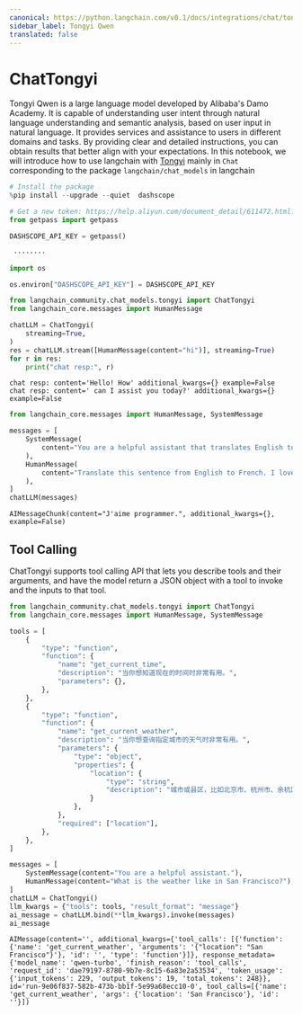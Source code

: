 ```yaml
---
canonical: https://python.langchain.com/v0.1/docs/integrations/chat/tongyi
sidebar_label: Tongyi Qwen
translated: false
---
```


# ChatTongyi

Tongyi Qwen is a large language model developed by Alibaba's Damo Academy. It is capable of understanding user intent through natural language understanding and semantic analysis, based on user input in natural language. It provides services and assistance to users in different domains and tasks. By providing clear and detailed instructions, you can obtain results that better align with your expectations.
In this notebook, we will introduce how to use langchain with [Tongyi](https://www.aliyun.com/product/dashscope) mainly in `Chat` corresponding
 to the package `langchain/chat_models` in langchain

```python
# Install the package
%pip install --upgrade --quiet  dashscope
```

```python
# Get a new token: https://help.aliyun.com/document_detail/611472.html?spm=a2c4g.2399481.0.0
from getpass import getpass

DASHSCOPE_API_KEY = getpass()
```

```output
 ········
```

```python
import os

os.environ["DASHSCOPE_API_KEY"] = DASHSCOPE_API_KEY
```

```python
from langchain_community.chat_models.tongyi import ChatTongyi
from langchain_core.messages import HumanMessage

chatLLM = ChatTongyi(
    streaming=True,
)
res = chatLLM.stream([HumanMessage(content="hi")], streaming=True)
for r in res:
    print("chat resp:", r)
```

```output
chat resp: content='Hello! How' additional_kwargs={} example=False
chat resp: content=' can I assist you today?' additional_kwargs={} example=False
```

```python
from langchain_core.messages import HumanMessage, SystemMessage

messages = [
    SystemMessage(
        content="You are a helpful assistant that translates English to French."
    ),
    HumanMessage(
        content="Translate this sentence from English to French. I love programming."
    ),
]
chatLLM(messages)
```

```output
AIMessageChunk(content="J'aime programmer.", additional_kwargs={}, example=False)
```

## Tool Calling

ChatTongyi supports tool calling API that lets you describe tools and their arguments, and have the model return a JSON object with a tool to invoke and the inputs to that tool.

```python
from langchain_community.chat_models.tongyi import ChatTongyi
from langchain_core.messages import HumanMessage, SystemMessage

tools = [
    {
        "type": "function",
        "function": {
            "name": "get_current_time",
            "description": "当你想知道现在的时间时非常有用。",
            "parameters": {},
        },
    },
    {
        "type": "function",
        "function": {
            "name": "get_current_weather",
            "description": "当你想查询指定城市的天气时非常有用。",
            "parameters": {
                "type": "object",
                "properties": {
                    "location": {
                        "type": "string",
                        "description": "城市或县区，比如北京市、杭州市、余杭区等。",
                    }
                },
            },
            "required": ["location"],
        },
    },
]

messages = [
    SystemMessage(content="You are a helpful assistant."),
    HumanMessage(content="What is the weather like in San Francisco?"),
]
chatLLM = ChatTongyi()
llm_kwargs = {"tools": tools, "result_format": "message"}
ai_message = chatLLM.bind(**llm_kwargs).invoke(messages)
ai_message
```

```output
AIMessage(content='', additional_kwargs={'tool_calls': [{'function': {'name': 'get_current_weather', 'arguments': '{"location": "San Francisco"}'}, 'id': '', 'type': 'function'}]}, response_metadata={'model_name': 'qwen-turbo', 'finish_reason': 'tool_calls', 'request_id': 'dae79197-8780-9b7e-8c15-6a83e2a53534', 'token_usage': {'input_tokens': 229, 'output_tokens': 19, 'total_tokens': 248}}, id='run-9e06f837-582b-473b-bb1f-5e99a68ecc10-0', tool_calls=[{'name': 'get_current_weather', 'args': {'location': 'San Francisco'}, 'id': ''}])
```
